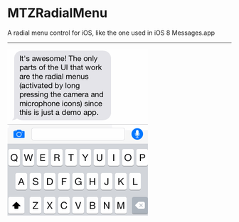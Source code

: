 # MTZRadialMenu

A radial menu control for iOS, like the one used in iOS 8 Messages.app

----

![Example](Example.gif)
